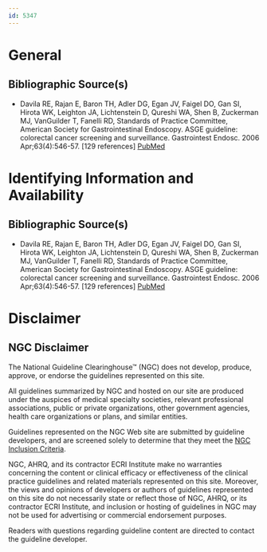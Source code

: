 ```yaml
---
id: 5347
---
```


# General

## Bibliographic Source(s)

- Davila RE, Rajan E, Baron TH, Adler DG, Egan JV, Faigel DO, Gan SI, Hirota WK, Leighton JA, Lichtenstein D, Qureshi WA, Shen B, Zuckerman MJ, VanGuilder T, Fanelli RD, Standards of Practice Committee, American Society for Gastrointestinal Endoscopy. ASGE guideline: colorectal cancer screening and surveillance. Gastrointest Endosc. 2006 Apr;63(4):546-57. [129 references] [ PubMed ](http://www.ncbi.nlm.nih.gov/entrez/query.fcgi?cmd=Retrieve&db=pubmed&dopt=Abstract&list_uids=16564851)

# Identifying Information and Availability

## Bibliographic Source(s)

- Davila RE, Rajan E, Baron TH, Adler DG, Egan JV, Faigel DO, Gan SI, Hirota WK, Leighton JA, Lichtenstein D, Qureshi WA, Shen B, Zuckerman MJ, VanGuilder T, Fanelli RD, Standards of Practice Committee, American Society for Gastrointestinal Endoscopy. ASGE guideline: colorectal cancer screening and surveillance. Gastrointest Endosc. 2006 Apr;63(4):546-57. [129 references] [ PubMed ](http://www.ncbi.nlm.nih.gov/entrez/query.fcgi?cmd=Retrieve&db=pubmed&dopt=Abstract&list_uids=16564851)

# Disclaimer

## NGC Disclaimer

The National Guideline Clearinghouse™ (NGC) does not develop, produce, approve, or endorse the guidelines represented on this site.

All guidelines summarized by NGC and hosted on our site are produced under the auspices of medical specialty societies, relevant professional associations, public or private organizations, other government agencies, health care organizations or plans, and similar entities.

Guidelines represented on the NGC Web site are submitted by guideline developers, and are screened solely to determine that they meet the [NGC Inclusion Criteria](/help-and-about/summaries/inclusion-criteria).

NGC, AHRQ, and its contractor ECRI Institute make no warranties concerning the content or clinical efficacy or effectiveness of the clinical practice guidelines and related materials represented on this site. Moreover, the views and opinions of developers or authors of guidelines represented on this site do not necessarily state or reflect those of NGC, AHRQ, or its contractor ECRI Institute, and inclusion or hosting of guidelines in NGC may not be used for advertising or commercial endorsement purposes.

Readers with questions regarding guideline content are directed to contact the guideline developer.

